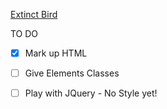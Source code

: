 [Extinct Bird](IXD302-prototype2a.html)

TO DO

- [x] Mark up HTML

- [ ] Give Elements Classes

- [ ] Play with JQuery - No Style yet!